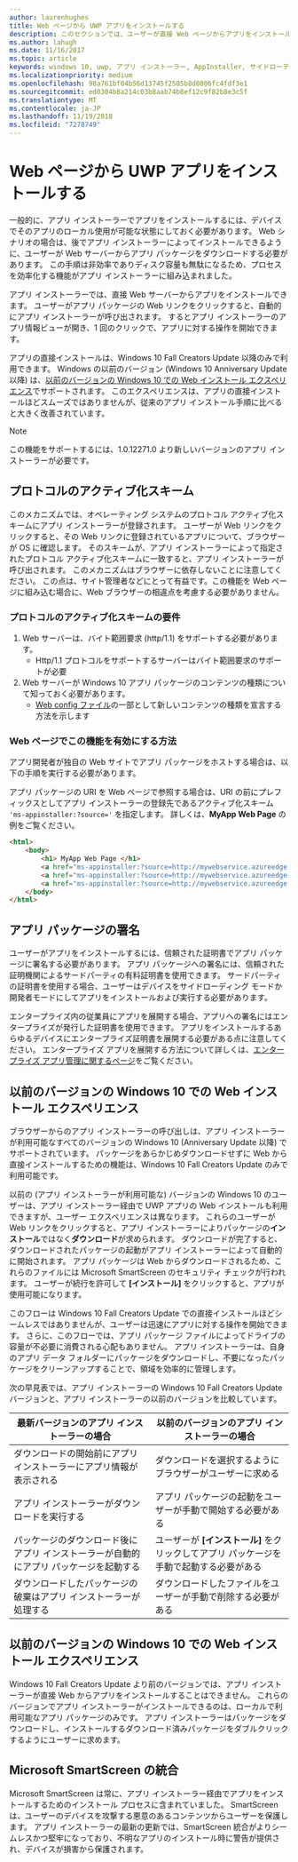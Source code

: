 ```yaml
---
author: laurenhughes
title: Web ページから UWP アプリをインストールする
description: このセクションでは、ユーザーが直接 Web ページからアプリをインストールできるようにするために必要な手順を確認します。
ms.author: lahugh
ms.date: 11/16/2017
ms.topic: article
keywords: windows 10, uwp, アプリ インストーラー, AppInstaller, サイドローディング, 関連セット, オプション パッケージ
ms.localizationpriority: medium
ms.openlocfilehash: 98a761bf04b56d13745f2505b8d0806fc4fdf3e1
ms.sourcegitcommit: ed0304b8a214c03b8aab74b8ef12c9f82b8e3c5f
ms.translationtype: MT
ms.contentlocale: ja-JP
ms.lasthandoff: 11/19/2018
ms.locfileid: "7278749"
---
```

# <a name="installing-uwp-apps-from-a-web-page"></a>Web ページから UWP アプリをインストールする

一般的に、アプリ インストーラーでアプリをインストールするには、デバイスでそのアプリのローカル使用が可能な状態にしておく必要があります。 Web シナリオの場合は、後でアプリ インストーラーによってインストールできるように、ユーザーが Web サーバーからアプリ パッケージをダウンロードする必要があります。 この手順は非効率でありディスク容量も無駄になるため、プロセスを効率化する機能がアプリ インストーラーに組み込まれました。

アプリ インストーラーでは、直接 Web サーバーからアプリをインストールできます。 ユーザーがアプリ パッケージの Web リンクをクリックすると、自動的にアプリ インストーラーが呼び出されます。 するとアプリ インストーラーのアプリ情報ビューが開き、1 回のクリックで、アプリに対する操作を開始できます。 

アプリの直接インストールは、Windows 10 Fall Creators Update 以降のみで利用できます。 Windows の以前のバージョン (Windows 10 Anniversary Update 以降) は、[以前のバージョンの Windows 10 での Web インストール エクスペリエンス](#web-install-experience)でサポートされます。 このエクスペリエンスは、アプリの直接インストールほどスムーズではありませんが、従来のアプリ インストール手順に比べると大きく改善されています。
  
> [!NOTE]
> この機能をサポートするには、1.0.12271.0 より新しいバージョンのアプリ インストーラーが必要です。

## <a name="protocol-activation-scheme"></a>プロトコルのアクティブ化スキーム
このメカニズムでは、オペレーティング システムのプロトコル アクティブ化スキームにアプリ インストーラーが登録されます。 ユーザーが Web リンクをクリックすると、その Web リンクに登録されているアプリについて、ブラウザーが OS に確認します。 そのスキームが、アプリ インストーラーによって指定されたプロトコル アクティブ化スキームに一致すると、アプリ インストーラーが呼び出されます。 このメカニズムはブラウザーに依存しないことに注意してください。 この点は、サイト管理者などにとって有益です。この機能を Web ページに組み込む場合に、Web ブラウザーの相違点を考慮する必要がありません。 

### <a name="requirements-for-protocol-activation-scheme"></a>プロトコルのアクティブ化スキームの要件

1. Web サーバーは、バイト範囲要求 (http/1.1) をサポートする必要があります。
    - Http/1.1 プロトコルをサポートするサーバーはバイト範囲要求のサポートが必要 
2. Web サーバーが Windows 10 アプリ パッケージのコンテンツの種類について知っておく必要があります。
    - [Web config ファイル](web-install-IIS.md#step-7---configure-the-web-app-for-app-package-mime-types)の一部として新しいコンテンツの種類を宣言する方法を示します

### <a name="how-to-enable-this-on-a-webpage"></a>Web ページでこの機能を有効にする方法 
アプリ開発者が独自の Web サイトでアプリ パッケージをホストする場合は、以下の手順を実行する必要があります。

アプリ パッケージの URI を Web ページで参照する場合は、URI の前にプレフィックスとしてアプリ インストーラーの登録先であるアクティブ化スキーム `'ms-appinstaller:?source='` を指定します。 詳しくは、**MyApp Web Page** の例をご覧ください。 
``` html
<html>
    <body>
        <h1> MyApp Web Page </h1>
        <a href="ms-appinstaller:?source=http://mywebservice.azureedge.net/HubApp.appx"> Install app package </a>
        <a href="ms-appinstaller:?source=http://mywebservice.azureedge.net/HubAppBundle.appxbundle"> Install app bundle  </a>
        <a href="ms-appinstaller:?source=http://mywebservice.azureedge.net/HubAppSet.appinstaller"> Install related set </a>
    </body>
</html>
```

## <a name="signing-the-app-package"></a>アプリ パッケージの署名
ユーザーがアプリをインストールするには、信頼された証明書でアプリ パッケージに署名する必要があります。 アプリ パッケージへの署名には、信頼された証明機関によるサードパーティの有料証明書を使用できます。 サードパーティの証明書を使用する場合、ユーザーはデバイスをサイドローディング モードか開発者モードにしてアプリをインストールおよび実行する必要があります。

エンタープライズ内の従業員にアプリを展開する場合、アプリへの署名にはエンタープライズが発行した証明書を使用できます。 アプリをインストールするあらゆるデバイスにエンタープライズ証明書を展開する必要がある点に注意してください。 エンタープライズ アプリを展開する方法について詳しくは、[エンタープライズ アプリ管理に関するページ](https://docs.microsoft.com/windows/client-management/mdm/enterprise-app-management)をご覧ください。

## 以前のバージョンの Windows 10 での Web インストール エクスペリエンス<a name="web-install-experience"></a>

ブラウザーからのアプリ インストーラーの呼び出しは、アプリ インストーラーが利用可能なすべてのバージョンの Windows 10 (Anniversary Update 以降) でサポートされています。 パッケージをあらかじめダウンロードせずに Web から直接インストールするための機能は、Windows 10 Fall Creators Update のみで利用可能です。  

以前の (アプリ インストーラーが利用可能な) バージョンの Windows 10 のユーザーは、アプリ インストーラー経由で UWP アプリの Web インストールも利用できますが、ユーザー エクスペリエンスは異なります。 これらのユーザーが Web リンクをクリックすると、アプリ インストーラーによりパッケージの**インストール**ではなく**ダウンロード**が求められます。 ダウンロードが完了すると、ダウンロードされたパッケージの起動がアプリ インストーラーによって自動的に開始されます。 アプリ パッケージは Web からダウンロードされるため、これらのファイルには Microsoft SmartScreen のセキュリティ チェックが行われます。 ユーザーが続行を許可して **[インストール]** をクリックすると、アプリが使用可能になります。

このフローは Windows 10 Fall Creators Update での直接インストールほどシームレスではありませんが、ユーザーは迅速にアプリに対する操作を開始できます。 さらに、このフローでは、アプリ パッケージ ファイルによってドライブの容量が不必要に消費される心配もありません。 アプリ インストーラーは、自身のアプリ データ フォルダーにパッケージをダウンロードし、不要になったパッケージをクリーンアップすることで、領域を効率的に管理します。 

次の早見表では、アプリ インストーラーの Windows 10 Fall Creators Update バージョンと、アプリ インストーラーの以前のバージョンを比較しています。

| 最新バージョンのアプリ インストーラーの場合 | 以前のバージョンのアプリ インストーラーの場合 |
|------------------------------|----------------------------------|
| ダウンロードの開始前にアプリ インストーラーにアプリ情報が表示される | ダウンロードを選択するようにブラウザーがユーザーに求める  |
| アプリ インストーラーがダウンロードを実行する | アプリ パッケージの起動をユーザーが手動で開始する必要がある |
| パッケージのダウンロード後にアプリ インストーラーが自動的にアプリ パッケージを起動する | ユーザーが **[インストール]** をクリックしてアプリ パッケージを手動で起動する必要がある |
| ダウンロードしたパッケージの破棄はアプリ インストーラーが処理する | ダウンロードしたファイルをユーザーが手動で削除する必要がある |

## <a name="web-install-experience-on-previous-versions-of-windows-10"></a>以前のバージョンの Windows 10 での Web インストール エクスペリエンス
Windows 10 Fall Creators Update より前のバージョンでは、アプリ インストーラーが直接 Web からアプリをインストールすることはできません。 これらのバージョンでアプリ インストーラーがインストールできるのは、ローカルで利用可能なアプリ パッケージのみです。 アプリ インストーラーはパッケージをダウンロードし、インストールするダウンロード済みパッケージをダブルクリックするようにユーザーに求めます。


## <a name="microsoft-smartscreen-integration"></a>Microsoft SmartScreen の統合

Microsoft SmartScreen は常に、アプリ インストーラー経由でアプリをインストールするためのインストール プロセスに含まれていました。 SmartScreen は、ユーザーのデバイスを攻撃する悪意のあるコンテンツからユーザーを保護します。 アプリ インストーラーの最新の更新では、SmartScreen 統合がよりシームレスかつ堅牢になっており、不明なアプリのインストール時に警告が提供され、デバイスが損害から保護されます。 
